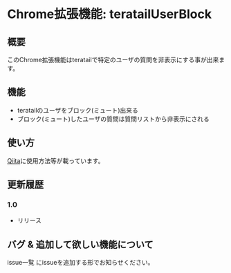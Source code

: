 # Chrome拡張機能: teratailUserBlock 
## 概要
このChrome拡張機能はteratailで特定のユーザの質問を非表示にする事が出来ます。
## 機能
- teratailのユーザをブロック(ミュート)出来る
- ブロック(ミュート)したユーザの質問は質問リストから非表示にされる

## 使い方
[Qiita](https://qiita.com/mineralwater/items/5a6e016633bf00e4ea24)に使用方法等が載っています。

## 更新履歴
### 1.0
- リリース

## バグ & 追加して欲しい機能について
issue一覧 にissueを追加する形でお知らせください。